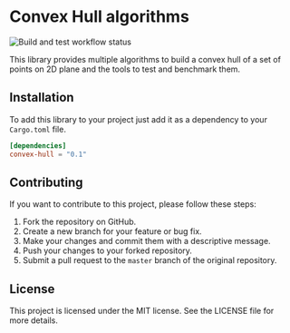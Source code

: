 # Convex Hull algorithms

![Build and test workflow status](https://github.com/deker104/convex-hull/actions/workflows/ci.yml/badge.svg?branch=master)

This library provides multiple algorithms to build a convex hull of a set of points on 2D plane and the tools to test and benchmark them.

## Installation

To add this library to your project just add it as a dependency to your `Cargo.toml` file.

```toml
[dependencies]
convex-hull = "0.1"
```

## Contributing

If you want to contribute to this project, please follow these steps:
1. Fork the repository on GitHub.
2. Create a new branch for your feature or bug fix.
3. Make your changes and commit them with a descriptive message.
4. Push your changes to your forked repository.
5. Submit a pull request to the `master` branch of the original repository.


## License

This project is licensed under the MIT license. See the LICENSE file for more details.